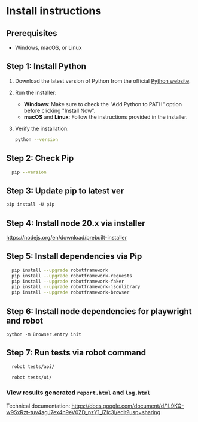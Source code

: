 # Install instructions

## Prerequisites

- Windows, macOS, or Linux

## Step 1: Install Python

1. Download the latest version of Python from the official [Python website](https://www.python.org/downloads/).
2. Run the installer:
   - **Windows**: Make sure to check the "Add Python to PATH" option before clicking "Install Now".
   - **macOS** and **Linux**: Follow the instructions provided in the installer.

3. Verify the installation:
   ```sh
   python --version
   ```
## Step 2: Check Pip
```sh
  pip --version
```
## Step 3: Update pip to latest ver
```pip install -U pip```

## Step 4: Install node 20.x via installer
https://nodejs.org/en/download/prebuilt-installer

## Step 5: Install dependencies via Pip
```sh
  pip install --upgrade robotframework
  pip install --upgrade robotframework-requests
  pip install --upgrade robotframework-faker
  pip install --upgrade robotframework-jsonlibrary
  pip install --upgrade robotframework-browser
```
## Step 6: Install node dependencies for playwright and robot
```python -m Browser.entry init```

## Step 7: Run tests via robot command
```sh
  robot tests/api/
```
```sh
  robot tests/ui/
```

### View results generated ``report.html`` and ``log.html``

Technical documentation: https://docs.google.com/document/d/1L9KQ-w9SxRzt-tuv4agJ7ex4n9eV0ZD_nzY1_iZlc3I/edit?usp=sharing
